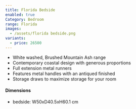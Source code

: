 ```yaml
---
title: Florida Bedside
enabled: true
Category: Bedroom
range: Florida
images:
  - /assets/florida bedside.png
variants:
  - price: 26500
---
```

* White washed, Brushed Mountain Ash range
* Contemporary coastal design with generous proportions
* Full extension metal runners
* Features metal handles with an antiqued finished
* Storage draws to maximize storage for your room


#### Dimensions
* bedside: W50xD40.5xH60.1 cm
